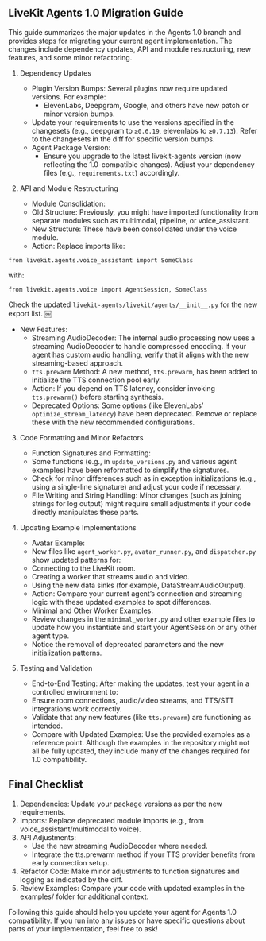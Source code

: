 ## LiveKit Agents 1.0 Migration Guide

This guide summarizes the major updates in the Agents 1.0 branch and provides steps for migrating your current agent implementation. The changes include dependency updates, API and module restructuring, new features, and some minor refactoring.

1. Dependency Updates
	*	Plugin Version Bumps:
	Several plugins now require updated versions. For example:
		*	ElevenLabs, Deepgram, Google, and others have new patch or minor version bumps.
	*	Update your requirements to use the versions specified in the changesets (e.g., deepgram to `≥0.6.19`, elevenlabs to `≥0.7.13`).
	Refer to the changesets in the diff for specific version bumps.
	*	Agent Package Version:
		* Ensure you upgrade to the latest livekit-agents version (now reflecting the 1.0-compatible changes). Adjust your dependency files (e.g., `requirements.txt`) accordingly.

2. API and Module Restructuring
	*	Module Consolidation:
	*	Old Structure: Previously, you might have imported functionality from separate modules such as multimodal, pipeline, or voice_assistant.
	*	New Structure: These have been consolidated under the voice module.
	*	Action: Replace imports like:

`from livekit.agents.voice_assistant import SomeClass`

with:

`from livekit.agents.voice import AgentSession, SomeClass`


Check the updated `livekit-agents/livekit/agents/__init__.py` for the new export list.   ￼

*	New Features:
	*	Streaming AudioDecoder:
	The internal audio processing now uses a streaming AudioDecoder to handle compressed encoding. If your agent has custom audio handling, verify that it aligns with the new streaming-based approach.
	*	`tts.prewarm` Method:
	A new method, `tts.prewarm`, has been added to initialize the TTS connection pool early.
	*	Action: If you depend on TTS latency, consider invoking `tts.prewarm()` before starting synthesis.
	*	Deprecated Options:
	Some options (like ElevenLabs’ `optimize_stream_latency`) have been deprecated. Remove or replace these with the new recommended configurations.
	
3. Code Formatting and Minor Refactors
	*	Function Signatures and Formatting:
	*	Some functions (e.g., in `update_versions.py` and various agent examples) have been reformatted to simplify the signatures.
	*	Check for minor differences such as in exception initializations (e.g., using a single-line signature) and adjust your code if necessary.
	*	File Writing and String Handling:
	Minor changes (such as joining strings for log output) might require small adjustments if your code directly manipulates these parts.

4. Updating Example Implementations
	*	Avatar Example:
	*	New files like `agent_worker.py`, `avatar_runner.py`, and `dispatcher.py` show updated patterns for:
	*	Connecting to the LiveKit room.
	*	Creating a worker that streams audio and video.
	*	Using the new data sinks (for example, DataStreamAudioOutput).
	*	Action: Compare your current agent’s connection and streaming logic with these updated examples to spot differences.
	*	Minimal and Other Worker Examples:
	*	Review changes in the `minimal_worker.py` and other example files to update how you instantiate and start your AgentSession or any other agent type.
	*	Notice the removal of deprecated parameters and the new initialization patterns.

5. Testing and Validation
	*	End-to-End Testing:
	After making the updates, test your agent in a controlled environment to:
	*	Ensure room connections, audio/video streams, and TTS/STT integrations work correctly.
	*	Validate that any new features (like `tts.prewarm`) are functioning as intended.
	*	Compare with Updated Examples:
	Use the provided examples as a reference point. Although the examples in the repository might not all be fully updated, they include many of the changes required for 1.0 compatibility.

## Final Checklist

1.	Dependencies: Update your package versions as per the new requirements.
2.	Imports: Replace deprecated module imports (e.g., from voice_assistant/multimodal to voice).
3.	API Adjustments:
	*	Use the new streaming AudioDecoder where needed.
	*	Integrate the tts.prewarm method if your TTS provider benefits from early connection setup.
4.	Refactor Code: Make minor adjustments to function signatures and logging as indicated by the diff.
5.	Review Examples: Compare your code with updated examples in the examples/ folder for additional context.

Following this guide should help you update your agent for Agents 1.0 compatibility. If you run into any issues or have specific questions about parts of your implementation, feel free to ask!